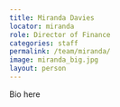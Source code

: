 ```yaml
---
title: Miranda Davies
locator: miranda
role: Director of Finance
categories: staff
permalink: /team/miranda/
image: miranda_big.jpg
layout: person
---
```

Bio here
